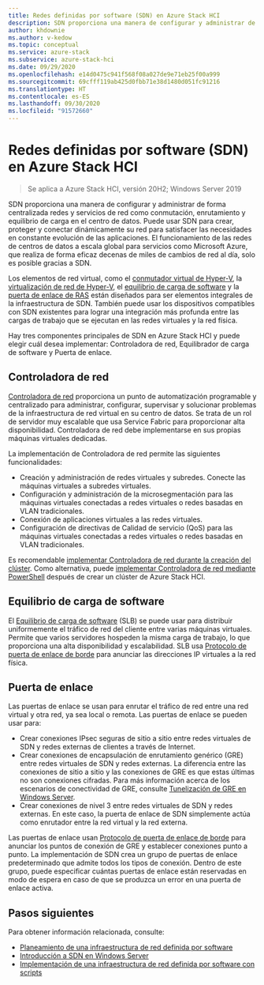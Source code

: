 ```yaml
---
title: Redes definidas por software (SDN) en Azure Stack HCI
description: SDN proporciona una manera de configurar y administrar de forma centralizada redes y servicios de red como conmutación, enrutamiento y equilibrio de carga en el centro de datos.
author: khdownie
ms.author: v-kedow
ms.topic: conceptual
ms.service: azure-stack
ms.subservice: azure-stack-hci
ms.date: 09/29/2020
ms.openlocfilehash: e14d0475c941f568f08a027de9e71eb25f00a999
ms.sourcegitcommit: 69cfff119ab425d0fbb71e38d1480d051fc91216
ms.translationtype: HT
ms.contentlocale: es-ES
ms.lasthandoff: 09/30/2020
ms.locfileid: "91572660"
---
```

# <a name="software-defined-networking-sdn-in-azure-stack-hci"></a>Redes definidas por software (SDN) en Azure Stack HCI

> Se aplica a Azure Stack HCI, versión 20H2; Windows Server 2019

SDN proporciona una manera de configurar y administrar de forma centralizada redes y servicios de red como conmutación, enrutamiento y equilibrio de carga en el centro de datos. Puede usar SDN para crear, proteger y conectar dinámicamente su red para satisfacer las necesidades en constante evolución de las aplicaciones. El funcionamiento de las redes de centros de datos a escala global para servicios como Microsoft Azure, que realiza de forma eficaz decenas de miles de cambios de red al día, solo es posible gracias a SDN.

Los elementos de red virtual, como el [conmutador virtual de Hyper-V](/windows-server/virtualization/hyper-v-virtual-switch/hyper-v-virtual-switch), la [virtualización de red de Hyper-V](/windows-server/networking/sdn/technologies/hyper-v-network-virtualization/hyper-v-network-virtualization), el [equilibrio de carga de software](/windows-server/networking/sdn/technologies/network-function-virtualization/software-load-balancing-for-sdn) y la [puerta de enlace de RAS](/windows-server/networking/sdn/technologies/network-function-virtualization/ras-gateway-for-sdn) están diseñados para ser elementos integrales de la infraestructura de SDN. También puede usar los dispositivos compatibles con SDN existentes para lograr una integración más profunda entre las cargas de trabajo que se ejecutan en las redes virtuales y la red física.

Hay tres componentes principales de SDN en Azure Stack HCI y puede elegir cuál desea implementar: Controladora de red, Equilibrador de carga de software y Puerta de enlace.

## <a name="network-controller"></a>Controladora de red

[Controladora de red](/windows-server/networking/sdn/technologies/Software-Defined-Networking-Technologies#network-controller) proporciona un punto de automatización programable y centralizado para administrar, configurar, supervisar y solucionar problemas de la infraestructura de red virtual en su centro de datos. Se trata de un rol de servidor muy escalable que usa Service Fabric para proporcionar alta disponibilidad. Controladora de red debe implementarse en sus propias máquinas virtuales dedicadas.

La implementación de Controladora de red permite las siguientes funcionalidades:

- Creación y administración de redes virtuales y subredes. Conecte las máquinas virtuales a subredes virtuales.
- Configuración y administración de la microsegmentación para las máquinas virtuales conectadas a redes virtuales o redes basadas en VLAN tradicionales.
- Conexión de aplicaciones virtuales a las redes virtuales.
- Configuración de directivas de Calidad de servicio (QoS) para las máquinas virtuales conectadas a redes virtuales o redes basadas en VLAN tradicionales.

Es recomendable [implementar Controladora de red durante la creación del clúster](../deploy/create-cluster.md#step-5-sdn-optional). Como alternativa, puede [implementar Controladora de red mediante PowerShell](../deploy/network-controller-powershell.md) después de crear un clúster de Azure Stack HCI.

## <a name="software-load-balancing"></a>Equilibrio de carga de software

El [Equilibrio de carga de software](/windows-server/networking/sdn/technologies/network-function-virtualization/software-load-balancing-for-sdn) (SLB) se puede usar para distribuir uniformemente el tráfico de red del cliente entre varias máquinas virtuales. Permite que varios servidores hospeden la misma carga de trabajo, lo que proporciona una alta disponibilidad y escalabilidad. SLB usa [Protocolo de puerta de enlace de borde](/windows-server/remote/remote-access/bgp/border-gateway-protocol-bgp) para anunciar las direcciones IP virtuales a la red física.

## <a name="gateway"></a>Puerta de enlace

Las puertas de enlace se usan para enrutar el tráfico de red entre una red virtual y otra red, ya sea local o remota. Las puertas de enlace se pueden usar para:

- Crear conexiones IPsec seguras de sitio a sitio entre redes virtuales de SDN y redes externas de clientes a través de Internet.
- Crear conexiones de encapsulación de enrutamiento genérico (GRE) entre redes virtuales de SDN y redes externas. La diferencia entre las conexiones de sitio a sitio y las conexiones de GRE es que estas últimas no son conexiones cifradas. Para más información acerca de los escenarios de conectividad de GRE, consulte [Tunelización de GRE en Windows Server](/windows-server/remote/remote-access/ras-gateway/gre-tunneling-windows-server).
- Crear conexiones de nivel 3 entre redes virtuales de SDN y redes externas. En este caso, la puerta de enlace de SDN simplemente actúa como enrutador entre la red virtual y la red externa.

Las puertas de enlace usan [Protocolo de puerta de enlace de borde](/windows-server/remote/remote-access/bgp/border-gateway-protocol-bgp) para anunciar los puntos de conexión de GRE y establecer conexiones punto a punto. La implementación de SDN crea un grupo de puertas de enlace predeterminado que admite todos los tipos de conexión. Dentro de este grupo, puede especificar cuántas puertas de enlace están reservadas en modo de espera en caso de que se produzca un error en una puerta de enlace activa.

## <a name="next-steps"></a>Pasos siguientes

Para obtener información relacionada, consulte:

- [Planeamiento de una infraestructura de red definida por software](plan-software-defined-networking-infrastructure.md)
- [Introducción a SDN en Windows Server](/windows-server/networking/sdn/software-defined-networking)
- [Implementación de una infraestructura de red definida por software con scripts](/windows-server/networking/sdn/deploy/deploy-a-software-defined-network-infrastructure-using-scripts)
